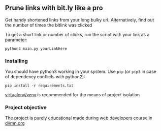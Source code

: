 ## Prune links with bit.ly like a pro

Get handy shortened links from your long bulky url. Alternatively,
find out the number of times the bitlink was clicked

To get a short link or number of clicks, run the script with your link
as a parameter:

```
python3 main.py yourLinkHere
```

### Installing

You should have python3 working in your system. Use `pip` (or `pip3` in
case of dependency conflicts with python2):

```
pip install -r requirements.txt
```

[virtualenv/venv](https://docs.python.org/3/library/venv.html) is recommended for the means of project isolation

### Project objective

The project is purely educational made during web developers course
in [dvmn.org](https://dvmn.org)